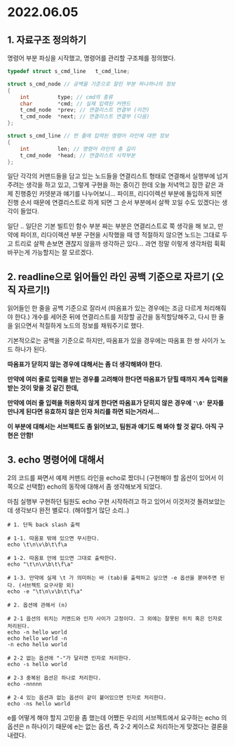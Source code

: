 # 2022.06.05

## 1. 자료구조 정의하기

명령어 부분 파싱을 시작했고, 명령어를 관리할 구조체를 정의했다.

```c
typedef struct s_cmd_line	t_cmd_line;

struct s_cmd_node // 공백을 기준으로 잘린 부분 하나하나의 정보
{
	int			type; // cmd의 종류
	char		*cmd; // 실제 입력된 커맨드 
	t_cmd_node	*prev; // 연결리스트 연결부 (이전)
	t_cmd_node	*next; // 연결리스트 연결부 (다음)
};

struct s_cmd_line // 한 줄에 입력된 명령어 라인에 대한 정보
{
	int			len; // 명령어 라인의 총 길이
	t_cmd_node	*head; // 연결리스트 시작부분
};
```

일단 각각의 커맨드들을 담고 있는 노드들을 연결리스트 형태로 연결해서 실행부에 넘겨주려는 생각을 하고 있고, 그렇게 구현을 하는 중이긴 한데 오늘 저녁먹고 잠깐 같은 과제 진행중인 카뎃분과 얘기를 나누어보니... 파이프, 리다이렉션 부분에 돌입하게 되면 진행 순서 때문에 연결리스트로 하게 되면 그 순서 부분에서 살짝 꼬일 수도 있겠다는 생각이 들었다.

일단 .. 일단은 기본 빌트인 함수 부분 짜는 부분은 연결리스트로 쭉 생각을 해 보고, 만약에 파이프, 리다이렉션 부분 구현을 시작했을 때 영 적절하지 않으면 노드는 그대로 두고 트리로 살짝 손보면 괜찮지 않을까 생각하곤 있다... 과연 정말 이렇게 생각처럼 휙휙 바꾸는게 가능할지는 잘 모르겠다.

## 2. readline으로 읽어들인 라인 공백 기준으로 자르기 (오직 자르기!)

읽어들인 한 줄을 공백 기준으로 잘라서 (따옴표가 있는 경우에는 조금 다르게 처리해줘야 한다.) 개수를 세어준 뒤에 연결리스트를 저장할 공간을 동적할당해주고, 다시 한 줄을 읽으면서 적절하게 노드의 정보를 채워주기로 했다.

기본적으로는 공백을 기준으로 하지만, 따옴표가 있을 경우에는 따옴표 한 쌍 사이가 노드 하나가 된다. 

**따옴표가 닫히지 않는 경우에 대해서는 좀 더 생각해봐야 한다.**

**만약에 여러 줄로 입력을 받는 경우를 고려해야 한다면 따옴표가 닫힐 때까지 계속 입력을 받는 것이 맞을 것 같긴 한데,**

**만약에 여러 줄 입력을 허용하지 않게 한다면 따옴표가 닫히지 않은 경우에 `'\0'` 문자를 만나게 된다면 유효하지 않은 인자 처리를 하면 되는거라서...**

**이 부분에 대해서는 서브젝트도 좀 읽어보고, 팀원과 얘기도 해 봐야 할 것 같다. 아직 구현은 안함!**

## 3. echo 명령어에 대해서

2의 코드를 짜면서 예제 커맨드 라인을 echo로 짰더니 (구현해야 할 옵션이 있어서 이쪽으로 선택함) echo의 동작에 대해서 좀 생각해보게 되었다.

마침 실행부 구현하던 팀원도 echo 구현 시작하려고 하고 있어서 이것저것 돌려보았는데 생각보다 완전 별로다. (해야할거 많단 소리..)

```shell
# 1. 단독 back slash 출력

# 1-1. 따옴표 밖에 있으면 무시한다.
echo \t\n\v\b\t\f\a

# 1-2. 따옴표 안에 있으면 그대로 출력한다.
echo "\t\n\v\b\t\f\a"

# 1-3. 만약에 실제 \t 가 의미하는 바 (tab)를 출력하고 싶으면 -e 옵션을 붇여주면 된다. (서브젝트 요구사항 외)
echo -e "\t\n\v\b\t\f\a"

# 2. 옵션에 관해서 (n)

# 2-1 옵션의 위치는 커맨드와 인자 사이가 고정이다. 그 외에는 잘못된 위치 혹은 인자로 처리된다.
echo -n hello world
echo hello world -n
-n echo hello world

# 2-2 없는 옵션에 "-"가 달리면 인자로 처리한다.
echo -s hello world

# 2-3 중복된 옵션은 하나로 처리한다.
echo -nnnnn

# 2-4 있는 옵션과 없는 옵션이 같이 붙어있으면 인자로 처리한다.
echo -ns hello world
```

e를 어떻게 해야 할지 고민을 좀 했는데 어쨌든 우리의 서브젝트에서 요구하는 echo 의 옵션은 n 하나이기 때문에 e는 없는 옵션, 즉 2-2 케이스로 처리하는게 맞겠다는 결론을 내렸다.
